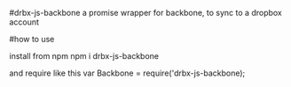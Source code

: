 #drbx-js-backbone
a promise wrapper for backbone, to sync to a dropbox account

#how to use

install from npm
    npm i drbx-js-backbone

and require like this
    var Backbone = require('drbx-js-backbone);
